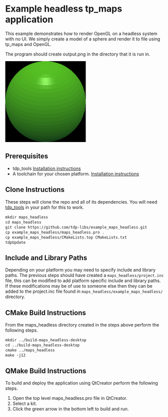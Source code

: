 # Example headless tp_maps application
This example demonstrates how to render OpenGL on a headless system with no UI. We simply create a model of a sphere and render it to file using tp_maps and OpenGL.

The program should create output.png in the directory that it is run in.

![Output](images/output.png)

## Prerequisites 
* tdp_tools [Installation instructions](https://github.com/tdp-libs/tdp_tools)
* A toolchain for your chosen platform. [Installation instructions](https://github.com/tdp-libs/tdp_build)

## Clone Instructions
These steps will clone the repo and all of its dependencies. You will need [tdp_tools](https://github.com/tdp-libs/tdp_tools) in your path for this to work.
```
mkdir maps_headless
cd maps_headless
git clone https://github.com/tdp-libs/example_maps_headless.git
cp example_maps_headless/maps_headless.pro .
cp example_maps_headless/CMakeLists.top CMakeLists.txt
tdpUpdate

```

## Include and Library Paths
Depending on your platform you may need to specify include and library paths. The previous steps should have created a `maps_headless/project.inc` file, this can be modified to add platform specific include and library paths. If these modifications may be of use to someone else then they can be added to the project.inc file found in `maps_headless/example_maps_headless/` directory.

## CMake Build Instructions
From the maps_headless directory created in the steps above perform the following steps.
```
mkdir ../build-maps_headless-desktop
cd ../build-maps_headless-desktop
cmake ../maps_headless
make -j12

```

## QMake Build Instructions
To build and deploy the application using QtCreator perform the following steps.
1. Open the top level maps_headless.pro file in QtCreator.
2. Select a kit.
3. Click the green arrow in the bottom left to build and run.
